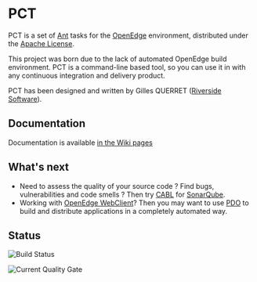 # PCT

PCT is a set of [Ant](http://ant.apache.org) tasks for the [OpenEdge](https://www.progress.com/openedge) environment, distributed under the [Apache License](http://www.apache.org/licenses/LICENSE-2.0).

This project was born due to the lack of automated OpenEdge build environment. PCT is a command-line based tool, so you can use it in with any continuous integration and delivery product.

PCT has been designed and written by Gilles QUERRET ([Riverside Software](http://riverside-software.fr)).

## Documentation

Documentation is available [in the Wiki pages](https://wiki.rssw.eu/pct/)

## What's next

* Need to assess the quality of your source code ? Find bugs, vulnerabilities and code smells ? Then try [CABL](https://riverside-software.fr/progress-openedge-abl-features-for-cleaner-and-safer-code) for [SonarQube](http://www.sonarqube.org).
* Working with [OpenEdge WebClient](https://www.progress.com/support/openedge/webclient-executables)? Then you may want to use [PDO](https://pdo.riverside-software.fr) to build and distribute applications in a completely automated way.

## Status

![Build Status](https://ci.rssw.eu/job/PCT/job/main/badge/icon)

![Current Quality Gate](https://sonar.riverside-software.fr/api/project_badges/quality_gate?project=eu.rssw.pct%3APCT)
